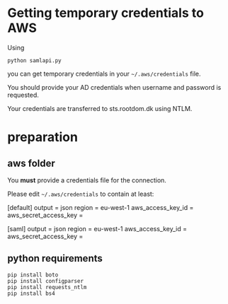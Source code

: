 # Getting temporary credentials to AWS
Using 
```
python samlapi.py 
```
you can get temporary credentials in your `~/.aws/credentials` file. 

You should provide your AD credentials when username and password is requested. 

Your credentials are transferred to sts.rootdom.dk using NTLM. 

# preparation 

## aws folder
You **must** provide a credentials file for the connection. 

Please edit `~/.aws/credentials` to contain at least: 


[default]
output = json
region = eu-west-1
aws_access_key_id = 
aws_secret_access_key =

[saml]
output = json
region = eu-west-1
aws_access_key_id = 
aws_secret_access_key =

## python requirements

```
pip install boto
pip install configparser
pip install requests_ntlm
pip install bs4
```
